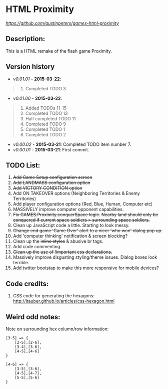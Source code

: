 HTML Proximity
==============
*https://github.com/austinpeters/games-html-proximity*

## Description:
This is a HTML remake of the flash game Proximity.

## Version history
* _v0.01.01_ - **2015-03-22**: 
>1. Completed TODO 3

* _v0.01.00_ - **2015-03-22**: 
>1. Added TODOs 11-15
>2. Completed TODO 13
>3. Half completed TODO 11
>4. Completed TODO 9
>5. Completed TODO 1
>6. Completed TODO 2

* _v0.00.02_ - **2015-03-21**: Completed TODO item number 7.
* _v0.00.01_ - **2015-03-21**: First commit.



## TODO List:
1. ~~Add Game Setup configuration screen~~
2. ~~Add LANDMASS configuration option~~
3. ~~Add VICTORY CONDITION option~~
4. Add ON TAKEOVER options (Neighboring Territories & Enemy Territories)
5. Add player configuration options (Red, Blue, Human, Computer etc)
6. MASSIVELY improve computer opponent capabilities.
7. ~~Fix GAMES.Proximity.conquerSpace logic.~~
 ~~Nearby land should only be conquered if current space soldiers > surrounding space soldiers.~~
8. Clean up JavaScript code a little. Starting to look messy.
9. ~~Change end game 'Game Over' alert to a nicer 'who won' dialog pop up.~~
10. Add 'computer thinking' notification & screen blocking?
11. Clean up the ~~inline styles~~ & abusive br tags.
12. Add code commenting.
13. ~~Clean up the use of !important css declarations.~~
14. Massively improve disgusting styling/theme issues. Dialog boxes look terrible.
15. Add twitter bootstap to make this more responsive for mobile devices?

## Code credits:
1. CSS code for generating the hexagons: http://jtauber.github.io/articles/css-hexagon.html

## Weird odd notes:
Note on surrounding hex column/row information:
```
[3-5] => {
	[2-5],[2-6],
	[3-4],[3-6],
	[4-5],[4-6]
}

[4-6] => {
	[3-5],[3-6],
	[4-5],[4-7],
	[5-5],[5-6]	
}
```
